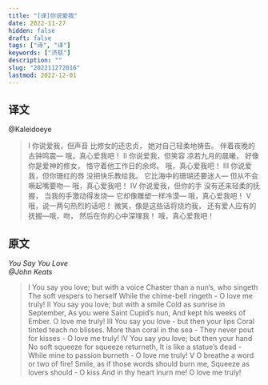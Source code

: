 ```yaml
---
title: "[译]你说爱我"
date: 2022-11-27
hidden: false
draft: false
tags: ["诗", "译"]
keywords: ["济慈"]
description: ""
slug: "202211272016"
lastmod: 2022-12-01
---
```


## 译文
@Kaleidoeye

>I
你说爱我，但声音
比修女的还忠贞，
她对自己轻柔地祷告。
伴着夜晚的古钟鸣震—
哦，真心爱我吧！
II
你说爱我，但笑容
凉若九月的晨曦，
好像你是爱神的修女，
恪守着他工作日的余烬。
哦，真心爱我吧！
III
你说爱我，但你珊红的唇
没把快乐教给我。
它比海中的珊瑚还要迷人—
但从不会噘起嘴要吻—
哦，真心爱我吧！
IV
你说爱我，但你的手
没有还来轻柔的抚握，
当我的手激动得发烧—
它却像雕塑一样冷漠—
哦，真心爱我吧！
V
哦，说一两句热烈的话吧！
微笑，像是这些话将烧灼我，
还有爱人应有的抚握—哦，吻，
然后在你的心中深埋我！
哦，真心爱我吧！

## 原文
*You Say You Love<br>
@John Keats*
>I
You say you love; but with a voice
Chaster than a nun’s, who singeth
The soft vespers to herself
While the chime-bell ringeth -
O love me truly!
II
You say you love; but with a smile
Cold as sunrise in September,
As you were Saint Cupid’s nun,
And kept his weeks of Ember.
O love me truly!
III
You say you love - but then your lips
Coral tinted teach no blisses.
More than coral in the sea -
They never pout for kisses -
O love me truly!
IV
You say you love; but then your hand
No soft squeeze for squeeze returneth,
It is like a statue’s dead -
While mine to passion burneth -
O love me truly!
V
O breathe a word or two of fire!
Smile, as if those words should burn me,
Squeeze as lovers should - O kiss
And in thy heart inurn me!
O love me truly!